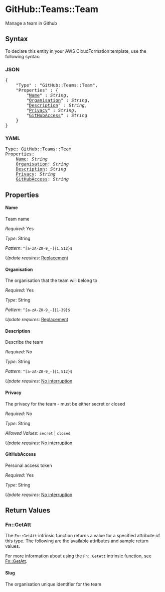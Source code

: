 # GitHub::Teams::Team

Manage a team in Github

## Syntax

To declare this entity in your AWS CloudFormation template, use the following syntax:

### JSON

<pre>
{
    "Type" : "GitHub::Teams::Team",
    "Properties" : {
        "<a href="#name" title="Name">Name</a>" : <i>String</i>,
        "<a href="#organisation" title="Organisation">Organisation</a>" : <i>String</i>,
        "<a href="#description" title="Description">Description</a>" : <i>String</i>,
        "<a href="#privacy" title="Privacy">Privacy</a>" : <i>String</i>,
        "<a href="#githubaccess" title="GitHubAccess">GitHubAccess</a>" : <i>String</i>
    }
}
</pre>

### YAML

<pre>
Type: GitHub::Teams::Team
Properties:
    <a href="#name" title="Name">Name</a>: <i>String</i>
    <a href="#organisation" title="Organisation">Organisation</a>: <i>String</i>
    <a href="#description" title="Description">Description</a>: <i>String</i>
    <a href="#privacy" title="Privacy">Privacy</a>: <i>String</i>
    <a href="#githubaccess" title="GitHubAccess">GitHubAccess</a>: <i>String</i>
</pre>

## Properties

#### Name

Team name

_Required_: Yes

_Type_: String

_Pattern_: <code>^[a-zA-Z0-9_-]{1,512}$</code>

_Update requires_: [Replacement](https://docs.aws.amazon.com/AWSCloudFormation/latest/UserGuide/using-cfn-updating-stacks-update-behaviors.html#update-replacement)

#### Organisation

The organisation that the team will belong to

_Required_: Yes

_Type_: String

_Pattern_: <code>^[a-zA-Z0-9_-]{1-39}$</code>

_Update requires_: [Replacement](https://docs.aws.amazon.com/AWSCloudFormation/latest/UserGuide/using-cfn-updating-stacks-update-behaviors.html#update-replacement)

#### Description

Describe the team

_Required_: No

_Type_: String

_Pattern_: <code>^[a-zA-Z0-9_-]{1,512}$</code>

_Update requires_: [No interruption](https://docs.aws.amazon.com/AWSCloudFormation/latest/UserGuide/using-cfn-updating-stacks-update-behaviors.html#update-no-interrupt)

#### Privacy

The privacy for the team - must be either secret or closed

_Required_: No

_Type_: String

_Allowed Values_: <code>secret</code> | <code>closed</code>

_Update requires_: [No interruption](https://docs.aws.amazon.com/AWSCloudFormation/latest/UserGuide/using-cfn-updating-stacks-update-behaviors.html#update-no-interrupt)

#### GitHubAccess

Personal access token

_Required_: Yes

_Type_: String

_Update requires_: [No interruption](https://docs.aws.amazon.com/AWSCloudFormation/latest/UserGuide/using-cfn-updating-stacks-update-behaviors.html#update-no-interrupt)

## Return Values

### Fn::GetAtt

The `Fn::GetAtt` intrinsic function returns a value for a specified attribute of this type. The following are the available attributes and sample return values.

For more information about using the `Fn::GetAtt` intrinsic function, see [Fn::GetAtt](https://docs.aws.amazon.com/AWSCloudFormation/latest/UserGuide/intrinsic-function-reference-getatt.html).

#### Slug

The organisation unique identifier for the team

